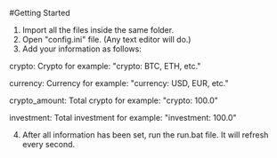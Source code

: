 #Getting Started
1. Import all the files inside the same folder.
2. Open "config.ini" file. (Any text editor will do.)
3. Add your information as follows:

crypto: Crypto for example: "crypto: BTC, ETH, etc."

currency: Currency for example: "currency: USD, EUR, etc."

crypto_amount: Total crypto for example: "crypto: 100.0"

investment: Total investment for example: "investment: 100.0"

4. After all information has been set, run the run.bat file. It will refresh every second.
